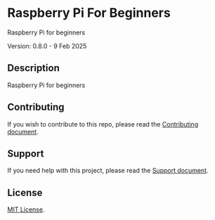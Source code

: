 # Raspberry Pi For Beginners

Raspberry Pi for beginners

Version: 0.8.0 - 9 Feb 2025

## Description

Raspberry Pi for beginners

## Contributing

If you wish to contribute to this repo, please read the [Contributing document](.github/CONTRIBUTING.md).

## Support

If you need help with this project, please read the [Support document](.github/SUPPORT.md).

## License

[MIT License](LICENSE).
